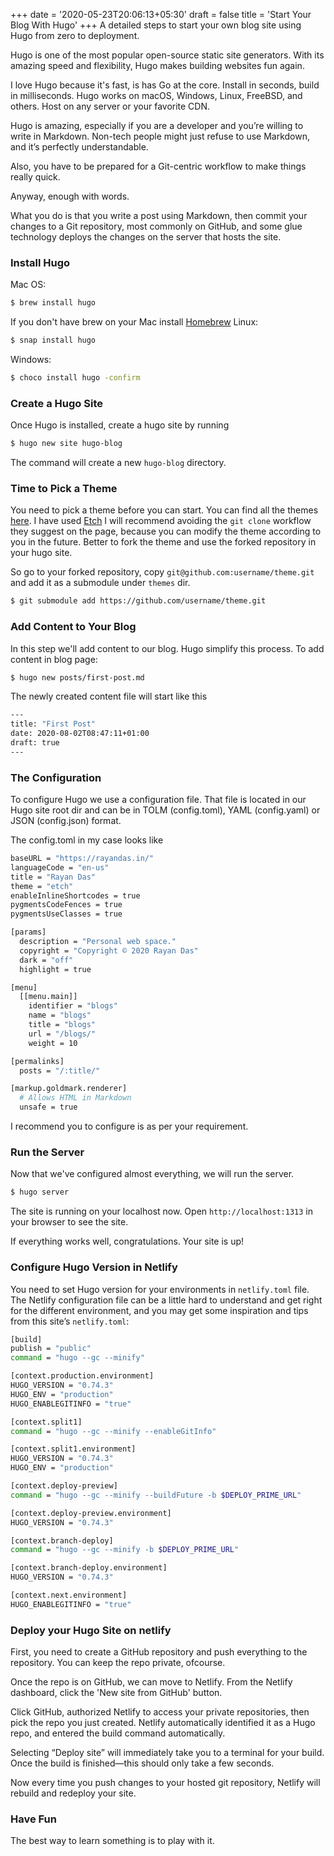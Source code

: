 +++
date = '2020-05-23T20:06:13+05:30'
draft = false
title = 'Start Your Blog With Hugo'
+++
A detailed steps to start your own blog site using Hugo from zero to deployment.

Hugo is one of the most popular open-source static site generators. With its amazing speed and flexibility, Hugo makes building websites fun again.

I love Hugo because it's fast, is has Go at the core. Install in seconds, build in milliseconds. Hugo works on macOS, Windows, Linux, FreeBSD, and others. Host on any server or your favorite CDN. 

Hugo is amazing, especially if you are a developer and you’re willing to write in Markdown. Non-tech people might just refuse to use Markdown, and it’s perfectly understandable.

Also, you have to be prepared for a Git-centric workflow to make things really quick.

Anyway, enough with words.

What you do is that you write a post using Markdown, then commit your changes to a Git repository, most commonly on GitHub, and some glue technology deploys the changes on the server that hosts the site.

### Install Hugo
Mac OS:
```bash
$ brew install hugo
```
If you don't have brew on your Mac install [Homebrew](https://brew.sh/)
Linux:
```bash
$ snap install hugo
```
Windows:
```bash
$ choco install hugo -confirm
```

### Create a Hugo Site
Once Hugo is installed, create a hugo site by running 
```bash
$ hugo new site hugo-blog
```
The command will create a new `hugo-blog` directory.

### Time to Pick a Theme
You need to pick a theme before you can start. You can find all the themes [here](https://themes.gohugo.io/).
I have used [Etch](https://themes.gohugo.io/etch/)
I will recommend avoiding the `git clone` workflow they suggest on the page, because you can modify the theme according to you in the future. Better to fork the theme and use the forked repository in your hugo site. 

So go to your forked repository, copy `git@github.com:username/theme.git` and add it as a submodule under `themes` dir. 
```bash
$ git submodule add https://github.com/username/theme.git
```

### Add Content to Your Blog
In this step we'll add content to our blog. Hugo simplify this process.
To add content in blog page:
```bash
$ hugo new posts/first-post.md
```
The newly created content file will start like this
```bash
---
title: "First Post"
date: 2020-08-02T08:47:11+01:00
draft: true
---
```

### The Configuration
To configure Hugo we use a configuration file. That file is located in our Hugo site root dir and can be in TOLM (config.toml), YAML (config.yaml) or JSON (config.json) format.

The config.toml in my case looks like 
```bash
baseURL = "https://rayandas.in/"
languageCode = "en-us"
title = "Rayan Das"
theme = "etch"
enableInlineShortcodes = true
pygmentsCodeFences = true
pygmentsUseClasses = true

[params]
  description = "Personal web space."
  copyright = "Copyright © 2020 Rayan Das"
  dark = "off"
  highlight = true

[menu]
  [[menu.main]]
    identifier = "blogs"
    name = "blogs"
    title = "blogs"
    url = "/blogs/"
    weight = 10

[permalinks]
  posts = "/:title/"

[markup.goldmark.renderer]
  # Allows HTML in Markdown
  unsafe = true
```
I recommend you to configure is as per your requirement.

### Run the Server

Now that we've configured almost everything, we will run the server.
```bash
$ hugo server
```

The site is running on your localhost now. Open `http://localhost:1313` in your browser to see the site.

If everything works well, congratulations. Your site is up!

### Configure Hugo Version in Netlify
You need to set Hugo version for your environments in `netlify.toml` file.
The Netlify configuration file can be a little hard to understand and get right for the different environment, and you may get some inspiration and tips from this site’s `netlify.toml`:

```bash
[build]
publish = "public"
command = "hugo --gc --minify"

[context.production.environment]
HUGO_VERSION = "0.74.3"
HUGO_ENV = "production"
HUGO_ENABLEGITINFO = "true"

[context.split1]
command = "hugo --gc --minify --enableGitInfo"

[context.split1.environment]
HUGO_VERSION = "0.74.3"
HUGO_ENV = "production"

[context.deploy-preview]
command = "hugo --gc --minify --buildFuture -b $DEPLOY_PRIME_URL"

[context.deploy-preview.environment]
HUGO_VERSION = "0.74.3"

[context.branch-deploy]
command = "hugo --gc --minify -b $DEPLOY_PRIME_URL"

[context.branch-deploy.environment]
HUGO_VERSION = "0.74.3"

[context.next.environment]
HUGO_ENABLEGITINFO = "true"
```

### Deploy your Hugo Site on netlify

First, you need to create a GitHub repository and push everything to the repository. You can keep the repo private, ofcourse. 

Once the repo is on GitHub, we can move to Netlify. From the Netlify dashboard, click the 'New site from GitHub' button. 

Click GitHub, authorized Netlify to access your private repositories, then pick the repo you just created. Netlify automatically identified it as a Hugo repo, and entered the build command automatically.

Selecting “Deploy site” will immediately take you to a terminal for your build. Once the build is finished—this should only take a few seconds. 
 
Now every time you push changes to your hosted git repository, Netlify will rebuild and redeploy your site.


### Have Fun 
The best way to learn something is to play with it.

